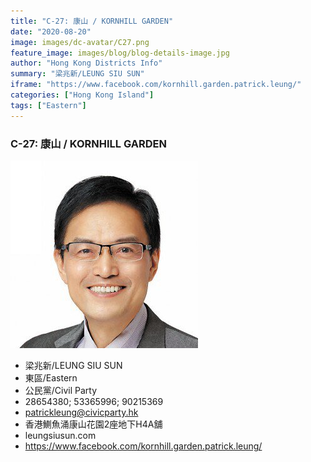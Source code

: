 ```yaml
---
title: "C-27: 康山 / KORNHILL GARDEN"
date: "2020-08-20"
image: images/dc-avatar/C27.png
feature_image: images/blog/blog-details-image.jpg
author: "Hong Kong Districts Info"
summary: "梁兆新/LEUNG SIU SUN"
iframe: "https://www.facebook.com/kornhill.garden.patrick.leung/"
categories: ["Hong Kong Island"]
tags: ["Eastern"]
---
```


### C-27: 康山 / KORNHILL GARDEN  
![](/images/dc-avatar/C27.png)  

 - 梁兆新/LEUNG SIU SUN  
 - 東區/Eastern  
 - 公民黨/Civil Party  
 - 28654380; 53365996; 90215369  
 - patrickleung@civicparty.hk  
 - 香港鰂魚涌康山花園2座地下H4A舖  
 - leungsiusun.com  
 - https://www.facebook.com/kornhill.garden.patrick.leung/
